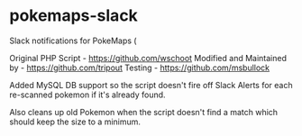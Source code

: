 # pokemaps-slack

Slack notifications for PokeMaps (


Original PHP Script - https://github.com/wschoot
Modified and Maintained by - https://github.com/tripout
Testing - https://github.com/msbullock

Added MySQL DB support so the script doesn't fire off Slack Alerts for each re-scanned pokemon if it's already found.

Also cleans up old Pokemon when the script doesn't find a match which should keep the size to a minimum.

